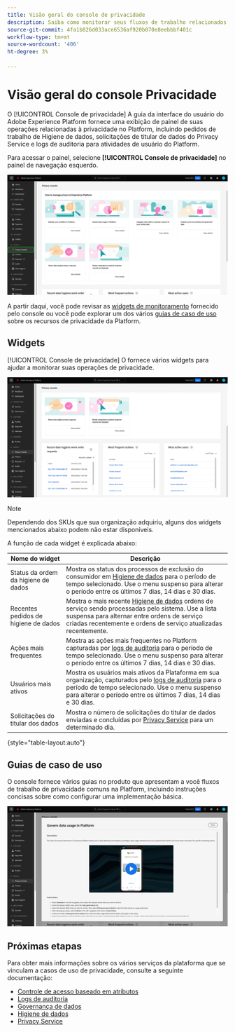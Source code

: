 ```yaml
---
title: Visão geral do console de privacidade
description: Saiba como monitorar seus fluxos de trabalho relacionados à privacidade na interface do usuário do Adobe Experience Platform.
source-git-commit: 4fa1b826d033ace6536af920b070e8eebbbf401c
workflow-type: tm+mt
source-wordcount: '406'
ht-degree: 3%

---
```


# Visão geral do console Privacidade

O [!UICONTROL Console de privacidade] A guia da interface do usuário do Adobe Experience Platform fornece uma exibição de painel de suas operações relacionadas à privacidade no Platform, incluindo pedidos de trabalho de Higiene de dados, solicitações de titular de dados do Privacy Service e logs de auditoria para atividades de usuário do Platform.

Para acessar o painel, selecione **[!UICONTROL Console de privacidade]** no painel de navegação esquerdo.

![Imagem mostrando [!UICONTROL Console de privacidade] ser selecionado na navegação à esquerda na interface do usuário da plataforma](../images/governance-privacy-security/privacy-console/left-nav.png)

A partir daqui, você pode revisar as [widgets de monitoramento](#widgets) fornecido pelo console ou você pode explorar um dos vários [guias de caso de uso](#use-case-guides) sobre os recursos de privacidade da Platform.

## Widgets

[!UICONTROL Console de privacidade] O fornece vários widgets para ajudar a monitorar suas operações de privacidade.

![Imagem mostrando [!UICONTROL Console de privacidade] ser selecionado na navegação à esquerda na interface do usuário da plataforma](../images/governance-privacy-security/privacy-console/widgets.png)

>[!NOTE]
>
>Dependendo dos SKUs que sua organização adquiriu, alguns dos widgets mencionados abaixo podem não estar disponíveis.

A função de cada widget é explicada abaixo:

| Nome do widget | Descrição |
| --- | --- |
| Status da ordem da higiene de dados | Mostra os status dos processos de exclusão do consumidor em [Higiene de dados](../../hygiene/home.md) para o período de tempo selecionado. Use o menu suspenso para alterar o período entre os últimos 7 dias, 14 dias e 30 dias. |
| Recentes pedidos de higiene de dados | Mostra o mais recente [Higiene de dados](../../hygiene/home.md) ordens de serviço sendo processadas pelo sistema. Use a lista suspensa para alternar entre ordens de serviço criadas recentemente e ordens de serviço atualizadas recentemente. |
| Ações mais frequentes | Mostra as ações mais frequentes no Platform capturadas por [logs de auditoria](./audit-logs/overview.md) para o período de tempo selecionado. Use o menu suspenso para alterar o período entre os últimos 7 dias, 14 dias e 30 dias. |
| Usuários mais ativos | Mostra os usuários mais ativos da Plataforma em sua organização, capturados pelo [logs de auditoria](./audit-logs/overview.md) para o período de tempo selecionado. Use o menu suspenso para alterar o período entre os últimos 7 dias, 14 dias e 30 dias. |
| Solicitações do titular dos dados | Mostra o número de solicitações do titular de dados enviadas e concluídas por [Privacy Service](../../privacy-service/home.md) para um determinado dia. |

{style=&quot;table-layout:auto&quot;}

## Guias de caso de uso

O console fornece vários guias no produto que apresentam a você fluxos de trabalho de privacidade comuns na Platform, incluindo instruções concisas sobre como configurar uma implementação básica.

![Imagem mostrando [!UICONTROL Console de privacidade] ser selecionado na navegação à esquerda na interface do usuário da plataforma](../images/governance-privacy-security/privacy-console/use-case-guide.png)

## Próximas etapas

Para obter mais informações sobre os vários serviços da plataforma que se vinculam a casos de uso de privacidade, consulte a seguinte documentação:

* [Controle de acesso baseado em atributos](../../access-control/abac/overview.md)
* [Logs de auditoria](./audit-logs/overview.md)
* [Governança de dados](../../data-governance/home.md)
* [Higiene de dados](../../hygiene/home.md)
* [Privacy Service](../../privacy-service/home.md)
